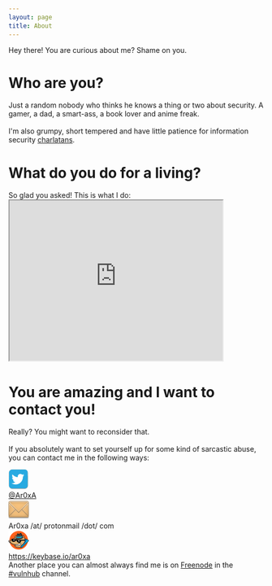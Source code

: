 ```yaml
---
layout: page
title: About
---
```

<p class="message">
  Hey there! You are curious about me? Shame on you.
</p>
<h1>Who are you?</h1>
Just a random nobody who thinks he knows a thing or two about security. A gamer, a dad, a smart-ass, a book lover and anime freak. <br />
<br />
I'm also grumpy, short tempered and have little patience for information security <a href="http://attrition.org/errata/charlatan/" target="_blank">charlatans</a>.
<p>
<h1>What do you do for a living?</h1>
So glad you asked! This is what I do:
<iframe width="420" height="315"
src="https://www.youtube.com/embed/2-OQhot_ml0">
</iframe> 
<p>
<h1>You are amazing and I want to contact you!</h1>
Really? You might want to reconsider that. <br />
<br />
If you absolutely want to set yourself up for some kind of sarcastic abuse, you can contact me in the following ways:<br/>
<p>
<div id="container">
	<div class="leftimg">
    <img src="/public/images/Twitter-bird-small.jpg" />
	</div>
	<div>
	<a href="https://twitter.com/Ar0xA" target="_blank">@Ar0xA</a><br/>
    </div>
	<div class="leftimg">
        <img src="/public/images/email-shadow.png" />
	</div>
	<div>
	Ar0xa /at/ protonmail /dot/ com<br/>
	</div>
	<div class="leftimg">
        <img src="/public/images/keybase_logo.png" />
	</div>
	<div>
	<a href="https://keybase.io/ar0xa">https://keybase.io/ar0xa</a><br />
	</div>
</div>
 Another place you can almost always find 
me is on <a href="irc://chat.freenode.net">Freenode</a> in the <a href="https://www.vulnhub.com/">#vulnhub</a> channel.